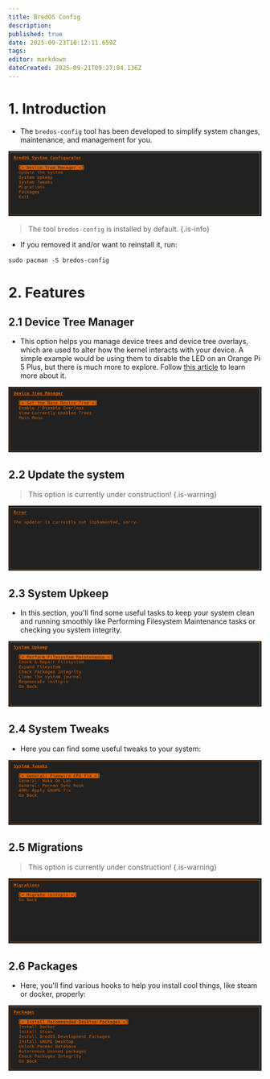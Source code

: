 ```yaml
---
title: BredOS Config
description: 
published: true
date: 2025-09-23T10:12:11.659Z
tags: 
editor: markdown
dateCreated: 2025-09-21T09:27:04.136Z
---
```


# 1. Introduction
- The `bredos-config` tool has been developed to simplify system changes, maintenance, and management for you.

![main.png](/bredos-config/main.png)

> The tool `bredos-config` is installed by default. 
{.is-info}

- If you removed it and/or want to reinstall it, run:
```
sudo pacman -S bredos-config
```

# 2. Features
## 2.1 Device Tree Manager
- This option helps you manage device trees and device tree overlays, which are used to alter how the kernel interacts with your device. A simple example would be using them to disable the LED on an Orange Pi 5 Plus, but there is much more to explore. Follow [this article](/how-to/how-to-enable-dtbos) to learn more about it.

![dtb-manager.png](/bredos-config/dtb-manager.png)

## 2.2 Update the system

> This option is currently under construction!
{.is-warning}

![update.png](/bredos-config/update.png)

## 2.3 System Upkeep
- In this section, you'll find some useful tasks to keep your system clean and running smoothly like Performing Filesystem Maintenance tasks or checking you system integrity.

![upkeep.png](/bredos-config/upkeep.png)

## 2.4 System Tweaks
- Here you can find some useful tweaks to your system:

![tweaks.png](/bredos-config/tweaks.png)

## 2.5 Migrations

> This option is currently under construction!
{.is-warning}

![migrations.png](/bredos-config/migrations.png)

## 2.6 Packages
- Here, you'll find various hooks to help you install cool things, like steam or docker, properly:

![packages.png](/bredos-config/packages.png)